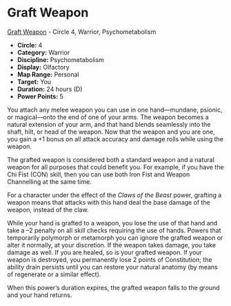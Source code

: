 # Graft Weapon

[Graft Weapon](/Psionics/G/GraftWeapon.md) - Circle 4, Warrior, Psychometabolism

- **Circle:** 4
- **Category:** Warrior
- **Discipline:** Psychometabolism
- **Display:** Olfactory
- **Map Range:** Personal
- **Target:** You
- **Duration:** 24 hours (D)
- **Power Points:** 5

You attach any melee weapon you can use in one hand—mundane, psionic, or magical—onto the end of one of your arms. The weapon becomes a natural extension of your arm, and that hand blends seamlessly into the shaft, hilt, or head of the weapon. Now that the weapon and you are one, you gain a +1 bonus on all attack accuracy and damage rolls while using the weapon.

The grafted weapon is considered both a standard weapon and a natural weapon for all purposes that could benefit you. For example, if you have the Chi Fist (CON) skill, then you can use both Iron Fist and Weapon Channelling at the same time.

For a character under the effect of the *Claws of the Beast* power, grafting a weapon means that attacks with this hand deal the base damage of the weapon, instead of the claw.

While your hand is grafted to a weapon, you lose the use of that hand and take a –2 penalty on all skill checks requiring the use of hands. Powers that temporarily polymorph or metamorph you can ignore the grafted weapon or alter it normally, at your discretion. If the weapon takes damage, you take damage as well. If you are healed, so is your grafted weapon. If your weapon is destroyed, you permanently lose 2 points of Constitution; the ability drain persists until you can restore your natural anatomy (by means of regenerate or a similar effect).

When this power’s duration expires, the grafted weapon falls to the ground and your hand returns.
